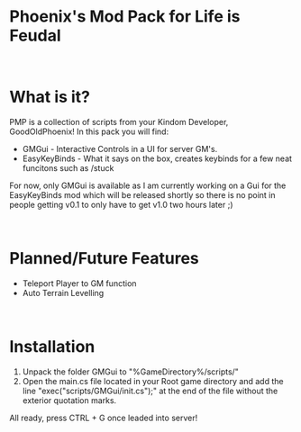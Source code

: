 # Phoenix's Mod Pack for Life is Feudal

<br>

# What is it?
PMP is a collection of scripts from your Kindom Developer, GoodOldPhoenix! In this pack you will find:
+ GMGui - Interactive Controls in a UI for server GM's.
+ EasyKeyBinds - What it says on the box, creates keybinds for a few neat funcitons such as /stuck

For now, only GMGui is available as I am currently working on a Gui for the EasyKeyBinds mod which will be released shortly so there is no point in people getting v0.1 to only have to get v1.0 two hours later ;)

<br> 

# Planned/Future Features
+ Teleport Player to GM function
+ Auto Terrain Levelling

<br>

# Installation

1. Unpack the folder GMGui to "%GameDirectory%/scripts/"
2. Open the main.cs file located in your Root game directory and add the line "exec("scripts/GMGui/init.cs");" at the end of the file without the exterior quotation marks. 

All ready, press CTRL + G once leaded into server! 

